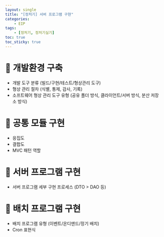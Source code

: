 ```yaml
---
layout: single
title: "[정처기] 서버 프로그램 구현"
categories: 
    - EIP
tags: 
    - [정처기, 정처기실기]
toc: true
toc_sticky: true
---
```


# <b>📂 개발환경 구축</b>

- 개발 도구 분류 (빌드/구현/테스트/형상관리 도구)
- 형상 관리 절차 (식별, 통제, 감사, 기록)
- 소프트웨어 형상 관리 도구 유형 (공유 폴더 방식, 클라이언트/서버 방식, 분산 저장소 방식)

# <b>📂 공통 모듈 구현</b>

 - 응집도
 - 결합도
 - MVC 패턴 역할

# <b>📂 서버 프로그램 구현</b>

 - 서버 프로그램 세부 구현 프로세스 (DTO > DAO 등)

# <b>📂 배치 프로그램 구현</b>

 - 배치 프로그램 유형 (이벤트/온디맨드/정기 배치)
 - Cron 표현식